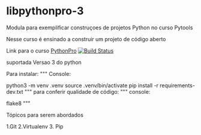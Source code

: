 # libpythonpro-3
Modula para exemplificar  construçoes de projetos Python no curso Pytools

Nesse curso é ensinado a construir um projeto de código aberto

Link para o curso [PythonPro](http://www.python.pro.br/)
[![Build Status](https://travis-ci.org/juliocesar06/libpythonpro-3.svg?branch=master)](https://travis-ci.org/juliocesar06/sourlibpythonpro-3)

suportada Versao 3 do python

Para instalar:
"""
Console:

python3 -m venv .venv
source .venv/bin/activate
pip install -r requirements-dev.txt
"""
para conferir qualidade de código:
"""
console:

flake8
"""


Tópicos para serem abordados

1.Git
2.Virtualenv
3. Pip
